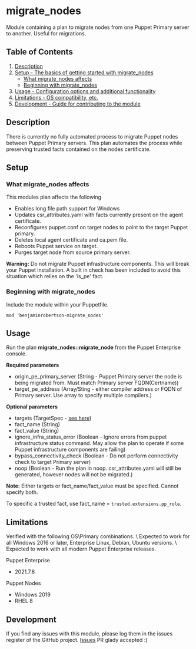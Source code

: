 # migrate_nodes

Module containing a plan to migrate nodes from one Puppet Primary server to another. Useful for migrations.

## Table of Contents

1. [Description](#description)
1. [Setup - The basics of getting started with migrate_nodes](#setup)
    * [What migrate_nodes affects](#what-migrate_nodes-affects)
    * [Beginning with migrate_nodes](#beginning-with-migrate_nodes)
1. [Usage - Configuration options and additional functionality](#usage)
1. [Limitations - OS compatibility, etc.](#limitations)
1. [Development - Guide for contributing to the module](#development)

## Description

There is currently no fully automated process to migrate Puppet nodes between Puppet Primary servers. This plan automates the process while preserving trusted facts contained on the nodes certificate.

## Setup

### What migrate_nodes affects

This modules plan affects the following

* Enables long file path support for Windows
* Updates csr_attributes.yaml with facts currently present on the agent certificate.
* Reconfigures puppet.conf on target nodes to point to the target Puppet primary.
* Deletes local agent certificate and ca.pem file.
* Reboots Puppet service on target.
* Purges target node from source primary server.

**Warning:** Do not migrate Puppet infrastructure components. This will break your Puppet installation. A built in check has been included to avoid this situation which relies on the 'is_pe' fact.

### Beginning with migrate_nodes

Include the module within your Puppetfile. 

`mod 'benjaminrobertson-migrate_nodes'`

## Usage

Run the plan **migrate_nodes::migrate_node** from the Puppet Enterprise console.

**Required parameters**
- origin_pe_primary_server (String - Puppet Primary server the node is being migrated from. Must match Primary server FQDN(Certname))
- target_pe_address (Array/Sting - either compiler address or FQDN of Primary server. Use array to specify multiple compilers.)

**Optional parameters**
- targets (TargetSpec - [see here](https://www.puppet.com/docs/bolt/latest/bolt_types_reference.html#targetspec))
- fact_name (String)
- fact_value (String)
- ignore_infra_status_error (Boolean - Ignore errors from puppet infrastructure status command. May allow the plan to operate if some Puppet infrastructure components are failing)
- bypass_connectivity_check (Boolean - Do not perform connectivity check to target Primary server)
- noop (Boolean - Run the plan in noop. csr_attributes.yaml will still be generated, however nodes will not be migrated.)

**Note:** Either targets or fact_name/fact_value must be specified. Cannot specify both.

To specific a trusted fact, use fact_name = `trusted.extensions.pp_role`.

## Limitations

Verified with the following OS\Primary combinations. \\
Expected to work for all Windows 2016 or later, Enterprise Linux, Debian, Ubuntu versions. \\
Expected to work with all modern Puppet Enterprise releases.

Puppet Enterprise

* 2021.7.6

Puppet Nodes

* Windows 2019
* RHEL 8

## Development

If you find any issues with this module, please log them in the issues register of the GitHub project. [Issues][1]
PR glady accepted :)

[1]: https://github.com/benjamin-robertson/migrate_nodes/issues